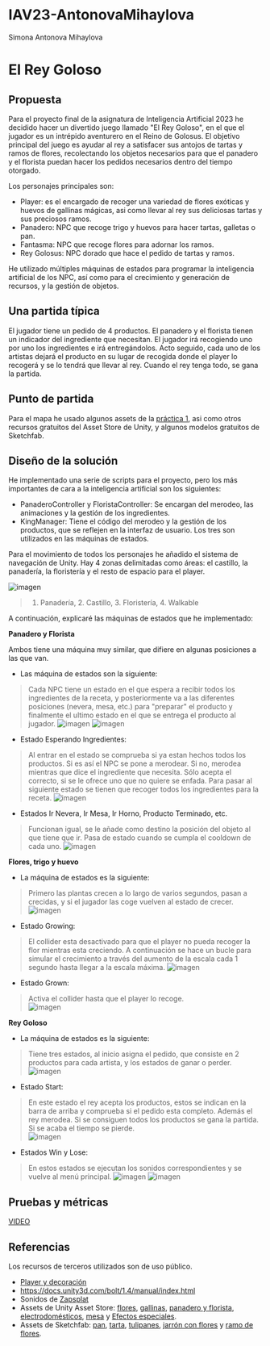 # IAV23-AntonovaMihaylova
Simona Antonova Mihaylova


# El Rey Goloso

## Propuesta
Para el proyecto final de la asignatura de Inteligencia Artificial 2023 he decidido hacer un divertido juego llamado "El Rey Goloso", en el que el jugador es un intrépido aventurero en el Reino de Golosus. El objetivo principal del juego es ayudar al rey a satisfacer sus antojos de tartas y ramos de flores, recolectando los objetos necesarios para que el panadero y el florista puedan hacer los pedidos necesarios dentro del tiempo otorgado.

Los personajes principales son:
- Player: es el encargado de recoger una variedad de flores exóticas y huevos de gallinas mágicas, asi como llevar al rey sus deliciosas tartas y sus preciosos ramos.
- Panadero: NPC que recoge trigo y huevos para hacer tartas, galletas o pan.
- Fantasma: NPC que recoge flores para adornar los ramos.
- Rey Golosus: NPC dorado que hace el pedido de tartas y ramos.

He utilizado múltiples máquinas de estados para programar la inteligencia artificial de los NPC, así como para el crecimiento y generación de recursos, y la gestión de objetos.

## Una partida típica
El jugador tiene un pedido de 4 productos. El panadero y el florista tienen un indicador del ingrediente que necesitan. El jugador irá recogiendo uno por uno los ingredientes e irá entregándolos. Acto seguido, cada uno  de los artistas dejará el producto en su lugar de recogida donde el player lo recogerá y se lo tendrá que llevar al rey. Cuando el rey tenga todo, se gana la partida.

## Punto de partida
Para el mapa he usado algunos assets de la [práctica 1](https://github.com/IAV23-G15/IAV23-G15-P1), asi como otros recursos gratuitos del Asset Store de Unity, y algunos modelos gratuitos de Sketchfab.

## Diseño de la solución

He implementado una serie de scripts para el proyecto, pero los más importantes de cara a la inteligencia artificial son los siguientes:
- PanaderoController y FloristaController: Se encargan del merodeo, las animaciones y la gestión de los ingredientes.
- KingManager: Tiene el código del merodeo y la gestión de los productos, que se reflejen en la interfaz de usuario.
Los tres son utilizados en las máquinas de estados.

Para el movimiento de todos los personajes he añadido el sistema de navegación de Unity. Hay 4 zonas delimitadas como áreas: el castillo, la panadería, la floristería y el resto de espacio para el player.

![imagen](https://github.com/ssimoanto/IAV23-AntonovaMihaylova/assets/72394611/074b295e-6074-4de6-a49b-034f01b82499)
>1. Panadería, 2. Castillo, 3. Floristería, 4. Walkable

A continuación, explicaré las máquinas de estados que he implementado:

**Panadero y Florista**

Ambos tiene una máquina muy similar, que difiere en algunas posiciones a las que van.

- Las máquina de estados son la siguiente:

> Cada NPC tiene un estado en el que espera a recibir todos los ingredientes de la receta, y posteriormente va a las diferentes posiciones (nevera, mesa, etc.) para "preparar" el producto y finalmente el ultimo estado en el que se entrega el producto al jugador.
![imagen](https://github.com/ssimoanto/IAV23-AntonovaMihaylova/assets/72394611/80da3b47-1316-4fc8-ae23-68351be431b1)
![imagen](https://github.com/ssimoanto/IAV23-AntonovaMihaylova/assets/72394611/0e40f0e2-72f4-4ff7-86e1-73eec75c53d1)

- Estado Esperando Ingredientes:

> Al entrar en el estado se comprueba si ya estan hechos todos los productos. Si es así el NPC se pone a merodear. Si no, merodea mientras que dice el ingrediente que necesita. Sólo acepta el correcto, si se le ofrece uno que no quiere se enfada. Para pasar al siguiente estado se tienen que recoger todos los ingredientes para la receta.
![imagen](https://github.com/ssimoanto/IAV23-AntonovaMihaylova/assets/72394611/73addc8d-35a0-4065-8d39-91ca7605a338)

- Estados Ir Nevera, Ir Mesa, Ir Horno, Producto Terminado, etc.

> Funcionan igual, se le añade como destino la posición del objeto al que tiene que ir. Pasa de estado cuando se cumpla el cooldown de cada uno.
![imagen](https://github.com/ssimoanto/IAV23-AntonovaMihaylova/assets/72394611/567791a0-a03d-4df7-9d94-3371ebd0285d)

**Flores, trigo y huevo**

- La máquina de estados es la siguiente:

> Primero las plantas crecen a lo largo de varios segundos, pasan a crecidas, y si el jugador las coge vuelven al estado de crecer.
![imagen](https://github.com/ssimoanto/IAV23-AntonovaMihaylova/assets/72394611/cca5adb0-9ec1-41b8-b7b0-4f61bc1107f8)

- Estado Growing:
> El collider esta desactivado para que el player no pueda recoger la flor mientras esta creciendo. A continuación se hace un bucle para simular el crecimiento a través del aumento de la escala cada 1 segundo hasta llegar a la escala máxima.
![imagen](https://github.com/ssimoanto/IAV23-AntonovaMihaylova/assets/72394611/e093fe9f-8b2b-4a94-b720-b69c2c0fe887)

- Estado Grown:
> Activa el collider hasta que el player lo recoge.                                                                     
![imagen](https://github.com/ssimoanto/IAV23-AntonovaMihaylova/assets/72394611/76ae5cc3-c36b-424c-818e-178ce9129e9a)

**Rey Goloso**

- La máquina de estados es la siguiente:

> Tiene tres estados, al inicio asigna el pedido, que consiste en 2 productos para cada artista, y los estados de ganar o perder. 
![imagen](https://github.com/ssimoanto/IAV23-AntonovaMihaylova/assets/72394611/96046e77-af0c-4c2a-8dce-480ab2ba4ab9)

- Estado Start:

> En este estado el rey acepta los productos, estos se indican en la barra de arriba y comprueba si el pedido esta completo. Además el rey merodea. Si se consiguen todos los productos se gana la partida. Si se acaba el tiempo se pierde.                                                             
![imagen](https://github.com/ssimoanto/IAV23-AntonovaMihaylova/assets/72394611/e94c88b4-0e87-4da5-9c6a-6bae9f90f7e3)

- Estados Win y Lose:

> En estos estados se ejecutan los sonidos correspondientes y se vuelve al menú principal.
![imagen](https://github.com/ssimoanto/IAV23-AntonovaMihaylova/assets/72394611/824b045f-0a3c-4200-81e4-9a5bb436384f)
![imagen](https://github.com/ssimoanto/IAV23-AntonovaMihaylova/assets/72394611/234b87bb-d2d4-44c7-bd8f-4086f978cb80)

## Pruebas y métricas

[VIDEO](https://youtu.be/nG3ys4XHsJ0)

## Referencias
Los recursos de terceros utilizados son de uso público.

- [Player y decoración](https://kaylousberg.itch.io/kaykit-dungeon)
- https://docs.unity3d.com/bolt/1.4/manual/index.html
- Sonidos de [Zapsplat](https://www.zapsplat.com/)
- Assets de Unity Asset Store: [flores](https://assetstore.unity.com/packages/3d/vegetation/plants/lowpoly-flowers-47083), [gallinas](https://assetstore.unity.com/packages/3d/characters/animals/meshtint-free-chicken-mega-toon-series-151842), [panadero y florista](https://assetstore.unity.com/packages/3d/characters/viass-free-character-pack-141471), [electrodomésticos](https://assetstore.unity.com/packages/3d/props/electronics/kitchen-appliance-low-poly-180419), [mesa](https://assetstore.unity.com/packages/3d/environments/training-table-136070) y [Efectos especiales](https://assetstore.unity.com/packages/vfx/particles/3d-games-effects-pack-free-42285).
- Assets de Sketchfab: [pan](https://skfb.ly/6Suon), [tarta](https://skfb.ly/oG7TL), [tulipanes](https://skfb.ly/o6psE), [jarrón con flores](https://skfb.ly/6WnFC) y [ramo de flores](https://skfb.ly/oBUBA).
